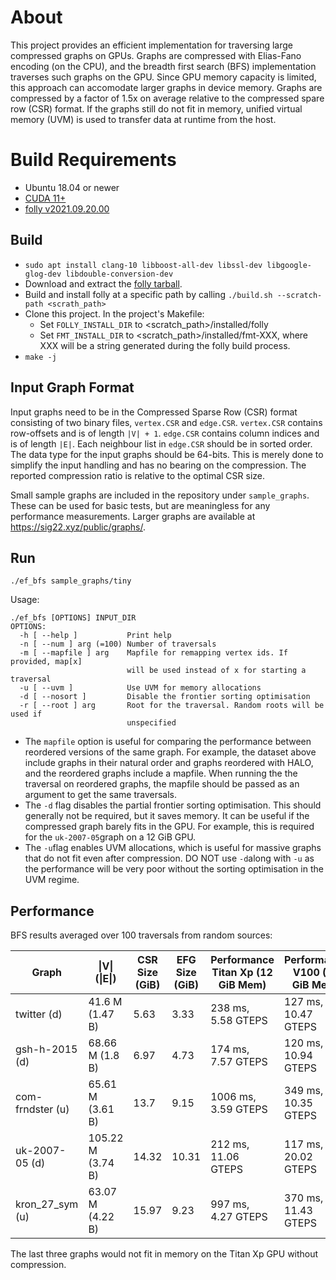 # About

This project provides an efficient implementation for traversing large compressed graphs on GPUs. Graphs are compressed with Elias-Fano encoding (on the CPU), and the breadth first search (BFS) implementation traverses such graphs on the GPU. Since GPU memory capacity is limited, this approach can accomodate larger graphs in device memory. Graphs are compressed by a factor of 1.5x on average relative to the compressed spare row (CSR) format. If the graphs still do not fit in memory, unified virtual memory (UVM) is used to transfer data at runtime from the host.

# Build Requirements

 - Ubuntu 18.04 or newer
 - [CUDA 11+](https://developer.nvidia.com/cuda-downloads)
 - [folly v2021.09.20.00](https://github.com/facebook/folly/releases/tag/v2021.09.20.00)


## Build

- `sudo apt install clang-10 libboost-all-dev libssl-dev libgoogle-glog-dev libdouble-conversion-dev`
- Download and extract the [folly tarball](https://github.com/facebook/folly/releases/tag/v2021.09.20.00). 
- Build and install folly at a specific path by calling  `./build.sh --scratch-path <scrath_path>`
- Clone this project. In the project's Makefile: 
    - Set `FOLLY_INSTALL_DIR` to <scratch_path\>/installed/folly
    - Set `FMT_INSTALL_DIR` to <scratch_path\>/installed/fmt-XXX, where XXX will be a string generated during the folly build process.
 - `make -j` 

## Input Graph Format
Input graphs need to be in the Compressed Sparse Row (CSR) format consisting of two binary files, `vertex.CSR` and `edge.CSR`. `vertex.CSR` contains row-offsets and is of length `|V| + 1`. `edge.CSR` contains column indices and is of length `|E|`.  Each neighbour list in `edge.CSR` should be in sorted order. The data type for the input graphs should be 64-bits. This is merely done to simplify the input handling and has no bearing on the compression. The reported compression ratio is relative to the optimal CSR size.

Small sample graphs are included in the repository under `sample_graphs`. These can be used for basic tests, but are meaningless for any performance measurements. Larger graphs are available at https://sig22.xyz/public/graphs/.

## Run

`./ef_bfs sample_graphs/tiny`

Usage:

    ./ef_bfs [OPTIONS] INPUT_DIR
    OPTIONS:
      -h [ --help ]           Print help
      -n [ --num ] arg (=100) Number of traversals
      -m [ --mapfile ] arg    Mapfile for remapping vertex ids. If provided, map[x]
                              will be used instead of x for starting a traversal
      -u [ --uvm ]            Use UVM for memory allocations
      -d [ --nosort ]         Disable the frontier sorting optimisation
      -r [ --root ] arg       Root for the traversal. Random roots will be used if 
                              unspecified

 - The `mapfile` option is useful for comparing the performance between reordered versions of the same graph. For example, the dataset above include graphs in their natural order and graphs reordered with HALO, and the reordered graphs include a mapfile. When running the the traversal on reordered graphs, the mapfile should be passed as an argument to get the same traversals.
 - The `-d` flag disables the partial frontier sorting optimisation. This should generally not be required, but it saves memory. It can be useful if the compressed graph barely fits in the GPU. For example, this is required for the `uk-2007-05`graph on a 12 GiB GPU.
 - The `-u`flag enables UVM allocations, which is useful for massive graphs that do not fit even after compression. DO NOT use `-d`along with `-u` as the performance will be very poor without the sorting optimisation in the UVM regime.

## Performance
BFS results averaged over 100 traversals from random sources:

| Graph              | \|V\| (\|E\|)     | CSR Size<br>(GiB) | EFG Size<br>(GiB) | Performance<br>Titan Xp (12 GiB Mem) | Performance<br>V100 (32 GiB Mem) |
|--------------------|-------------------|-------------------|-------------------|--------------------------------------|----------------------------------|
| twitter (d)        | 41.6 M (1.47 B)   | 5.63              | 3.33              | 238 ms, 5.58 GTEPS                   | 127 ms, 10.47 GTEPS              |
| gsh-h-2015 (d)  | 68.66 M (1.8 B)   | 6.97              | 4.73              | 174 ms, 7.57 GTEPS                   | 120 ms, 10.94 GTEPS              |
| com-frndster (u) | 65.61 M (3.61 B)  | 13.7              | 9.15              | 1006 ms, 3.59 GTEPS                  | 349 ms, 10.35 GTEPS              |
| uk-2007-05 (d)     | 105.22 M (3.74 B) | 14.32             | 10.31             | 212 ms, 11.06 GTEPS                  | 117 ms, 20.02 GTEPS              |
| kron_27_sym (u)    | 63.07 M (4.22 B)  | 15.97             | 9.23              | 997 ms, 4.27 GTEPS                   | 370 ms, 11.43 GTEPS              |

The last three graphs would not fit in memory on the Titan Xp GPU without compression.
